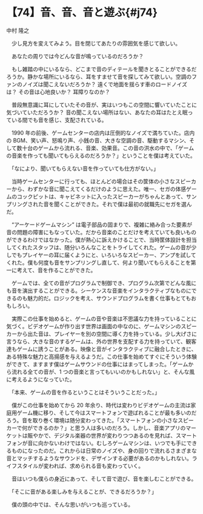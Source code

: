 # 【74】音、音、音と遊ぶ{#j74}

<div class="author">中村 隆之</div>

　少し見方を変えてみよう。目を閉じてあたりの雰囲気を感じて欲しい。

　あなたの周りでは今どんな音が鳴っているのだろうか？

　もし雑踏の中にいるなら、どこまで音のディテールを聞きとることができるだろうか。静かな場所にいるなら、耳をすませて音を探してみて欲しい。空調のファンのノイズは聞こえないだろうか？ 遠くで地面を揺らす車のロードノイズは？ その音は心地良いか？ 耳障りなのか？

　普段無意識に耳にしていたその音が、実はいつもこの空間に響いていたことに気づいていただろうか？ 音の聞こえない場所はない、あなたの耳はたとえ眠っている間でも音を感じ、支配されている。

　1990 年の前後、ゲームセンターの店内は圧倒的なノイズで満ちていた。店内の BGM、笑い声、怒鳴り声、小銭の音、大きな空調の音、駆動するマシン、そして数十台のゲームから流れる、音楽、効果音。この音の洪水の中で、「ゲームの音楽を作っても聞いてもらえるのだろうか？」ということを僕は考えていた。

　「なにより、聞いてもらえない音を作っていても仕方がない。」

　当時ゲームセンターに行っても、ほとんどの場合はその筐体の小さなスピーカーから、わずかな音に聞こえてくるだけのように思えた。唯一、セガの体感ゲームのコックピットは、キャビネットに入ったスピーカーがちゃんとあって、サンプリングされた音を聞くことができた。それで僕は最初の就職先にセガを選んだ。

　“アーケードゲームマシン” は電子部品の固まりで、複雑に絡み合った要素が音の問題の障害にもなっていた。だから音楽のことだけを考えていても良いものができるわけではなかった。僕が熱心に訴えかけることで、当時筐体設計を担当してくれたスタッフは、随分いろんなことをトライしてくれた。ゲームの音が少しでもプレイヤーの耳に届くようにと、いろいろなスピーカー、アンプを試してくれた。僕も何度も音をサンプリングし直して、何より聞いてもらえることを第一に考えて、音を作ることができた。

　ゲームでは、全ての音がプログラムで制御でき、プログラム次第でどんな風にも音を演出することができる。シーケンスな音楽をインタラクティブなものにできるのも魅力的だ。ロジックを考え、サウンドプログラムを書く仕事もとてもおもしろい。

　実際この仕事を始めると、ゲームの音や音楽は不思議な力を持っていることに気づく。ビデオゲームが作り出す世界は画面の中なのに、ゲームマシンのスピーカーから出た音は、プレイヤーを別の空間に導く力を持っている。少し大げさに言うなら、大きな音のするゲームは、外の世界を支配する力を持っていて、観客達もゲームに誘うことがある。映像と音がインタラクティブに融合したときに、ある特殊な魅力と高揚感を与えるようだ。この仕事を始めてすぐにそういう体験ができて、ますます僕はゲームサウンドの仕事にはまってしまった。「ゲームから流れる全ての音が、1 つの音楽と言ってもいいのかもしれない」と、そんな風に考えるようになっていた。

　「本来、ゲームの音を作るということはそういうことだった。」

　僕がこの仕事を始めてから 20 年余り、時代は変わりビデオゲームの主流は家庭用ゲーム機に移り、そして今はスマートフォンで遊ばれることが最も多いのだろう。音を取り巻く環境は随分変わってきた。「スマートフォンの小さなスピーカーで何ができるのか？」と思う人は多いのだろう。しかし、音楽アプリのマーケットは賑やかで、デジタル楽器の世界が変わりつつあるのを見れば、スマートフォンが音に向かないわけではない。むしろゲームマシンは、いつでも手にできるものになったのだ。これからは日常のノイズや、身の回りで流れるさまざまな音とマッチするようなサウンドを、デザインする必要があるのかもしれない。ライフスタイルが変われば、求められる音も変わっていく。

　音はいつも僕らの身近にあって、そして音で遊び、音を楽しむことができる。

　「そこに音がある楽しみを与えることが、できるだろうか？」

　僕の頭の中では、そんな思いがいつも巡っている。
